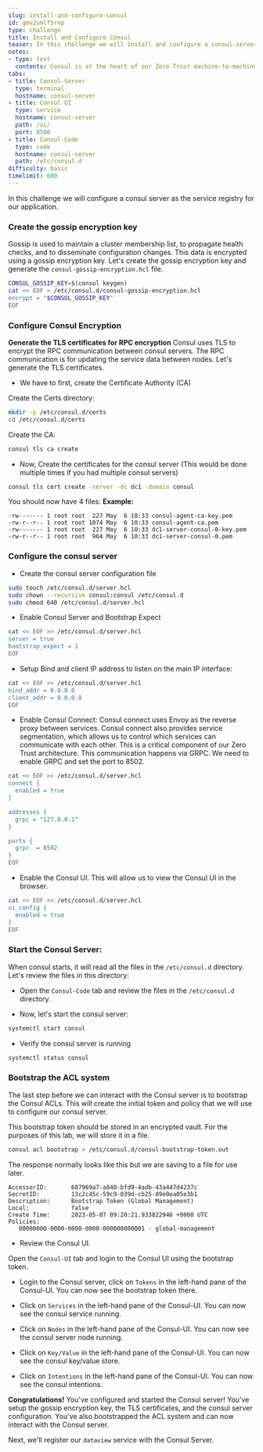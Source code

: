 ```yaml
---
slug: install-and-configure-consul
id: gmv2umlf5rnp
type: challenge
title: Install and Configure Consul
teaser: In this challenge we will install and configure a consul-server as the service registry for our application.
notes:
- type: text
  contents: Consul is at the heart of our Zero Trust machine-to-machine communication.  Consul affords us PKI infrastructure to secure our communications and service discovery to allow our applications to find each other.  Consul also provides a mechanism for our applications to register their health and for Consul to monitor the health of our applications.  Consul is a critical component of our Zero Trust architecture.
tabs:
- title: Consul-Server
  type: terminal
  hostname: consul-server
- title: Consul UI
  type: service
  hostname: consul-server
  path: /ui/
  port: 8500
- title: Consul-Code
  type: code
  hostname: consul-server
  path: /etc/consul.d
difficulty: basic
timelimit: 600
---
```


 In this challenge we will configure a consul server as the service registry for our application.

### Create the gossip encryption key

Gossip is used to maintain a cluster membership list, to propagate health checks, and to disseminate configuration changes.  This data is encrypted using a gossip encryption key.  Let's create the gossip encryption key and generate the `consul-gossip-encryption.hcl` file.

```bash
CONSUL_GOSSIP_KEY=$(consul keygen)
cat << EOF > /etc/consul.d/consul-gossip-encryption.hcl
encrypt = "$CONSUL_GOSSIP_KEY"
EOF
```

### Configure Consul Encryption

**Generate the TLS certificates for RPC encryption**
Consul uses TLS to encrypt the RPC communication between consul servers. The RPC communication is for updating the service data between nodes.   Let's generate the TLS certificates.

* We have to first, create the Certificate Authority (CA)

Create the Certs directory:

```bash
mkdir -p /etc/consul.d/certs
cd /etc/consul.d/certs
```

Create the CA:

```bash
consul tls ca create
```

* Now, Create the certificates for the consul server (This would be done multiple times if you had multiple consul servers)

```bash
consul tls cert create -server -dc dc1 -domain consul
```

You should now have 4 files:
**Example:**

```bash,nocopy
-rw------- 1 root root  227 May  6 10:33 consul-agent-ca-key.pem
-rw-r--r-- 1 root root 1074 May  6 10:33 consul-agent-ca.pem
-rw------- 1 root root  227 May  6 10:33 dc1-server-consul-0-key.pem
-rw-r--r-- 1 root root  964 May  6 10:33 dc1-server-consul-0.pem
```

### Configure the consul server

* Create the consul server configuration file

```bash
sudo touch /etc/consul.d/server.hcl
sudo chown --recursive consul:consul /etc/consul.d
sudo chmod 640 /etc/consul.d/server.hcl
```

* Enable Consul Server and Bootstrap Expect

```bash
cat << EOF >> /etc/consul.d/server.hcl
server = true
bootstrap_expect = 1
EOF
```

* Setup Bind and client IP address to listen on the main IP interface:

```bash
cat << EOF >> /etc/consul.d/server.hcl
bind_addr = 0.0.0.0
client_addr = 0.0.0.0
EOF
```

* Enable Consul Connect:
Consul connect uses Envoy as the reverse proxy between services.  Consul connect also provides service segmentation, which allows us to control which services can communicate with each other.  This is a critical component of our Zero Trust architecture. This communication happens via GRPC.  We need to enable GRPC and set the port to 8502.

```bash
cat << EOF >> /etc/consul.d/server.hcl
connect {
  enabled = true
}

addresses {
  grpc = "127.0.0.1"
}

ports {
  grpc  = 8502
}
EOF
```

* Enable the Consul UI. This will allow us to view the Consul UI in the browser.

```bash
cat << EOF >> /etc/consul.d/server.hcl
ui_config {
  enabled = true
}
EOF
```

### Start the Consul Server:

When consul starts, it will read all the files in the `/etc/consul.d` directory.
Let's review the files in this directory:

* Open the `Consul-Code` tab and review the files in the `/etc/consul.d` directory.

* Now, let's start the consul server:

```bash
systemctl start consul
```

* Verify the consul server is running

```bash
systemctl status consul
```

### Bootstrap the ACL system

The last step before we can interact with the Consul server is to bootstrap the Consul ACLs.   This will create the initial token and policy that we will use to configure our consul server.

This bootstrap token should be stored in an encrypted vault. For the purposes of this lab, we will store it in a file.

```bash
consul acl bootstrap > /etc/consul.d/consul-bootstrap-token.out
```

The response normally looks like this but we are saving to a file for use later.

```bash,nocopy
AccessorID:       687969a7-a840-bfd9-4adb-43a447d4237c
SecretID:         13c2c45c-59c9-039d-cb25-89e0ea05e3b1
Description:      Bootstrap Token (Global Management)
Local:            false
Create Time:      2023-05-07 09:20:21.933822946 +0000 UTC
Policies:
   00000000-0000-0000-0000-000000000001 - global-management
```

* Review the Consul UI.

Open the `Consul-UI` tab and login to the Consul UI using the bootstrap token.

* Login to the Consul server, click on `Tokens` in the left-hand pane of the Consul-UI.  You can now see the bootstrap token there.

* Click on `Services` in the left-hand pane of the Consul-UI.  You can now see the consul service running.

* Click on `Nodes` in the left-hand pane of the Consul-UI.  You can now see the consul server node running.

* Click on `Key/Value` in the left-hand pane of the Consul-UI.  You can now see the consul key/value store.

* Click on `Intentions` in the left-hand pane of the Consul-UI.  You can now see the consul intentions.

**Congratulations!** You've configured and started the Consul server!  You've setup the gossip encryption key, the TLS certificates, and the consul server configuration.  You've also bootstrapped the ACL system and can now interact with the Consul server.

Next, we'll register our `dataview` service with the Consul Server.
